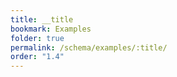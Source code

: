 ```yaml
---
title: __title
bookmark: Examples
folder: true
permalink: /schema/examples/:title/
order: "1.4"
---
```

